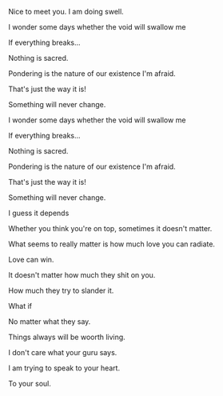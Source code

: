 Nice to meet you. I am doing swell.

I wonder some days whether the void will swallow me

If everything breaks...

Nothing is sacred.

Pondering is the nature of our existence I'm afraid.

That's just the way it is!

Something will never change.

I wonder some days whether the void will swallow me

If everything breaks...

Nothing is sacred.

Pondering is the nature of our existence I'm afraid.

That's just the way it is!

Something will never change.


I guess it depends

Whether you think you're on top, sometimes it doesn't matter.

What seems to really matter is how much love you can radiate.

Love can win.

It doesn't matter how much they shit on you.

How much they try to slander it.

What if

No matter what they say.

Things always will be woorth living.

I don't care what your guru says.

I am trying to speak to your heart.

To your soul.